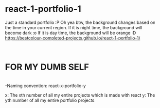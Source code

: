 # react-1-portfolio-1

Just a standard portfolio :P
Oh yea btw, the background changes based on the time in your current region.
If it is night time, the background will become dark :o
If it is day time, the background will be orange :D
https://bestcolour-completed-projects.github.io/react-1-portfolio-1/

<br/>
<h1>FOR MY DUMB SELF</h1>
<br/>
 -Naming convention:
react-x-portfolio-y

x: The xth number of all my entire projects which is made with react
y: The yth number of all my entire portfolio projects
